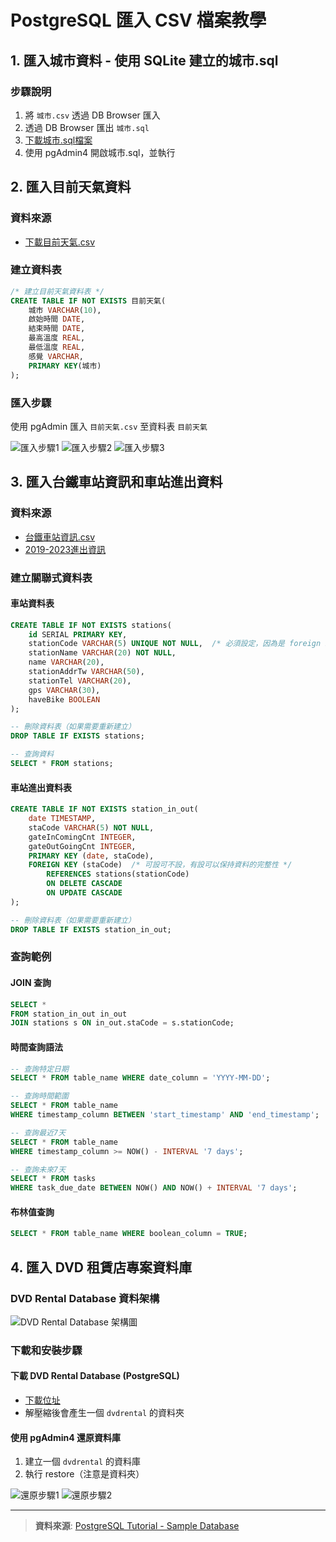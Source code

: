 # PostgreSQL 匯入 CSV 檔案教學

## 1. 匯入城市資料 - 使用 SQLite 建立的城市.sql

### 步驟說明
1. 將 `城市.csv` 透過 DB Browser 匯入
2. 透過 DB Browser 匯出 `城市.sql`
3. [下載城市.sql檔案](./其它範例csv/city.sql)
4. 使用 pgAdmin4 開啟城市.sql，並執行

## 2. 匯入目前天氣資料

### 資料來源
- [下載目前天氣.csv](./其它範例csv/目前天氣.csv)

### 建立資料表
```sql
/* 建立目前天氣資料表 */
CREATE TABLE IF NOT EXISTS 目前天氣(
    城市 VARCHAR(10),
    啟始時間 DATE,
    結束時間 DATE,
    最高溫度 REAL,
    最低溫度 REAL,
    感覺 VARCHAR,
    PRIMARY KEY(城市)
);
```

### 匯入步驟
使用 pgAdmin 匯入 `目前天氣.csv` 至資料表 `目前天氣`

![匯入步驟1](./images/pic1.png)
![匯入步驟2](./images/pic2.png)
![匯入步驟3](./images/pic3.png)

## 3. 匯入台鐵車站資訊和車站進出資料

### 資料來源
- [台鐵車站資訊.csv](https://github.com/roberthsu2003/python-SQLite-MySQL/blob/master/postgresSQL/範例資料庫/其它範例csv/台鐵車站資訊.csv)
- [2019-2023進出資訊](https://github.com/roberthsu2003/python-SQLite-MySQL/blob/master/postgresSQL/範例資料庫/其它範例csv/每日各站進出站人數20190423-20231231.zip)

### 建立關聯式資料表

#### 車站資料表
```sql
CREATE TABLE IF NOT EXISTS stations(
    id SERIAL PRIMARY KEY,
    stationCode VARCHAR(5) UNIQUE NOT NULL,  /* 必須設定，因為是 foreign key 的 parent */
    stationName VARCHAR(20) NOT NULL,
    name VARCHAR(20),
    stationAddrTw VARCHAR(50),
    stationTel VARCHAR(20),
    gps VARCHAR(30),
    haveBike BOOLEAN
);

-- 刪除資料表（如果需要重新建立）
DROP TABLE IF EXISTS stations;

-- 查詢資料
SELECT * FROM stations;
```

#### 車站進出資料表
```sql
CREATE TABLE IF NOT EXISTS station_in_out(
    date TIMESTAMP,
    staCode VARCHAR(5) NOT NULL,
    gateInComingCnt INTEGER,
    gateOutGoingCnt INTEGER,
    PRIMARY KEY (date, staCode),
    FOREIGN KEY (staCode)  /* 可設可不設，有設可以保持資料的完整性 */
        REFERENCES stations(stationCode)
        ON DELETE CASCADE
        ON UPDATE CASCADE
);

-- 刪除資料表（如果需要重新建立）
DROP TABLE IF EXISTS station_in_out;
```

### 查詢範例

#### JOIN 查詢
```sql
SELECT * 
FROM station_in_out in_out 
JOIN stations s ON in_out.staCode = s.stationCode;
```

#### 時間查詢語法
```sql
-- 查詢特定日期
SELECT * FROM table_name WHERE date_column = 'YYYY-MM-DD';

-- 查詢時間範圍
SELECT * FROM table_name 
WHERE timestamp_column BETWEEN 'start_timestamp' AND 'end_timestamp';

-- 查詢最近7天
SELECT * FROM table_name 
WHERE timestamp_column >= NOW() - INTERVAL '7 days';

-- 查詢未來7天
SELECT * FROM tasks 
WHERE task_due_date BETWEEN NOW() AND NOW() + INTERVAL '7 days';
```

#### 布林值查詢
```sql
SELECT * FROM table_name WHERE boolean_column = TRUE;
```

## 4. 匯入 DVD 租賃店專案資料庫

### DVD Rental Database 資料架構

![DVD Rental Database 架構圖](./images/dvd-rental-sample-database-diagram.png)

### 下載和安裝步驟

#### 下載 DVD Rental Database (PostgreSQL)
- [下載位址](./dvd_rental_database/)
- 解壓縮後會產生一個 `dvdrental` 的資料夾

#### 使用 pgAdmin4 還原資料庫
1. 建立一個 `dvdrental` 的資料庫
2. 執行 restore（注意是資料夾）

![還原步驟1](./images/pic4.png)
![還原步驟2](./images/pic5.png)

---

> **資料來源**: [PostgreSQL Tutorial - Sample Database](https://www.postgresqltutorial.com/postgresql-getting-started/postgresql-sample-database/)


